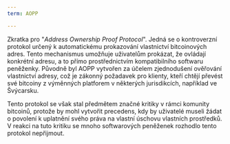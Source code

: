 ```yaml
---
term: AOPP

---
```

Zkratka pro "*Address Ownership Proof Protocol*". Jedná se o kontroverzní protokol určený k automatickému prokazování vlastnictví bitcoinových adres. Tento mechanismus umožňuje uživatelům prokázat, že ovládají konkrétní adresu, a to přímo prostřednictvím kompatibilního softwaru peněženky. Původně byl AOPP vytvořen za účelem zjednodušení ověřování vlastnictví adresy, což je zákonný požadavek pro klienty, kteří chtějí převést své bitcoiny z výměnných platforem v některých jurisdikcích, například ve Švýcarsku.

Tento protokol se však stal předmětem značné kritiky v rámci komunity bitcoinů, protože by mohl vytvořit precedens, kdy by uživatelé museli žádat o povolení k uplatnění svého práva na vlastní úschovu vlastních prostředků. V reakci na tuto kritiku se mnoho softwarových peněženek rozhodlo tento protokol nepřijmout.